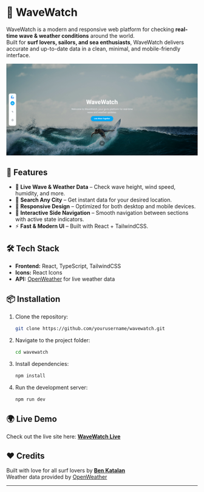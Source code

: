 # 🌊 WaveWatch

WaveWatch is a modern and responsive web platform for checking **real-time wave & weather conditions** around the world.  
Built for **surf lovers, sailors, and sea enthusiasts**, WaveWatch delivers accurate and up-to-date data in a clean, minimal, and mobile-friendly interface.

![Screenshot](screenshot.png)

## 🚀 Features
- 🌊 **Live Wave & Weather Data** – Check wave height, wind speed, humidity, and more.
- 📍 **Search Any City** – Get instant data for your desired location.
- 📱 **Responsive Design** – Optimized for both desktop and mobile devices.
- 🎯 **Interactive Side Navigation** – Smooth navigation between sections with active state indicators.
- ⚡ **Fast & Modern UI** – Built with React + TailwindCSS.

## 🛠️ Tech Stack
- **Frontend:** React, TypeScript, TailwindCSS
- **Icons:** React Icons
- **API:** [OpenWeather](https://openweathermap.org/) for live weather data

## 📦 Installation
1. Clone the repository:
   ```bash
   git clone https://github.com/yourusername/wavewatch.git
   ```
2. Navigate to the project folder:
   ```bash
   cd wavewatch
   ```
3. Install dependencies:
   ```bash
   npm install
   ```
4. Run the development server:
   ```bash
   npm run dev
   ```

## 🌍 Live Demo
Check out the live site here: **[WaveWatch Live](https://wavewatch-app.netlify.app/)**

## ❤️ Credits
Built with love for all surf lovers by [**Ben Katalan**](https://benkatalan.netlify.app)  
Weather data provided by [OpenWeather](https://openweathermap.org/)

---
